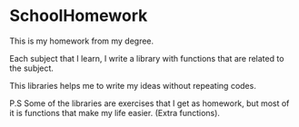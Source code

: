 # SchoolHomework
This is my homework from my degree.

Each subject that I learn, I write a library with functions that are related to the subject.

This libraries helps me to write my ideas without repeating codes.

P.S
Some of the libraries are exercises that I get as homework, but most of it is functions that make my life easier. (Extra functions).
